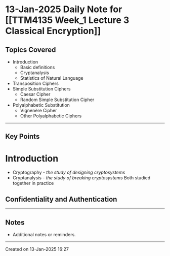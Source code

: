# 13-Jan-2025 Daily Note for [[TTM4135 Week_1 Lecture 3 Classical Encryption]]

## Topics Covered
- Introduction
	- Basic definitions
	- Cryptanalysis
	- Statistics of Natural Language
- Transposition Ciphers
- Simple Substitution Ciphers
	- Caesar Cipher
	- Random Simple Substitution Cipher
- Polyalphabetic Substitution
	- Vignenère Cipher
	- Other Polyalphabetic Ciphers

---
## Key Points

# Introduction

* Cryptography - *the study of designing cryptosystems*
* Cryptanalysis - *the study of breaking cryptosystems*
Both studied together in practice

## Confidentiality and Authentication



---
## Notes
- Additional notes or reminders.

---

Created on 13-Jan-2025 16:27

